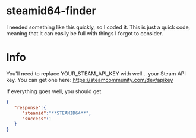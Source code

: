 # steamid64-finder
I needed something like this quickly, so I coded it. This is just a quick code, meaning that it can easily be full with things I forgot to consider.

# Info
You'll need to replace YOUR_STEAM_API_KEY with well... your Steam API key. You can get one here: https://steamcommunity.com/dev/apikey

If everything goes well, you should get

```json
{
   "response":{
      "steamid":"**STEAMID64**",
      "success":1
   }
}
```
